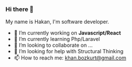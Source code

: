### Hi there 👋

My name is Hakan, I'm software developer. 

- 🔭 I’m currently working on <strong>Javascript/React</strong>
- 🌱 I’m currently learning Php/Laravel
- 👯 I’m looking to collaborate on ...
- 🤔 I’m looking for help with Structural Thinking
- 📫 How to reach me: khan.bozkurt@gmail.com
